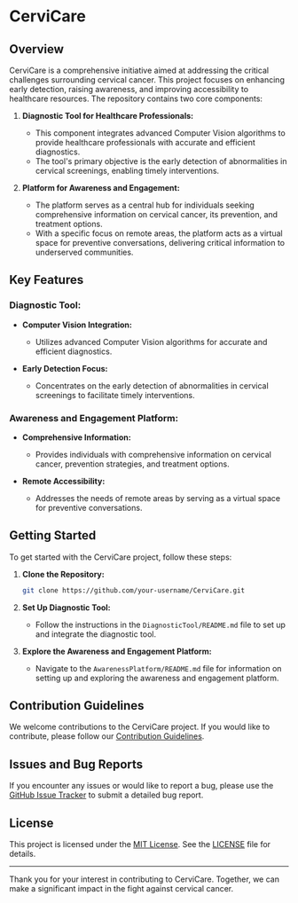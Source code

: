 # CerviCare

## Overview

CerviCare is a comprehensive initiative aimed at addressing the critical challenges surrounding cervical cancer. This project focuses on enhancing early detection, raising awareness, and improving accessibility to healthcare resources. The repository contains two core components:

1. **Diagnostic Tool for Healthcare Professionals:**
   - This component integrates advanced Computer Vision algorithms to provide healthcare professionals with accurate and efficient diagnostics.
   - The tool's primary objective is the early detection of abnormalities in cervical screenings, enabling timely interventions.

2. **Platform for Awareness and Engagement:**
   - The platform serves as a central hub for individuals seeking comprehensive information on cervical cancer, its prevention, and treatment options.
   - With a specific focus on remote areas, the platform acts as a virtual space for preventive conversations, delivering critical information to underserved communities.

## Key Features

### Diagnostic Tool:

- **Computer Vision Integration:**
  - Utilizes advanced Computer Vision algorithms for accurate and efficient diagnostics.
  
- **Early Detection Focus:**
  - Concentrates on the early detection of abnormalities in cervical screenings to facilitate timely interventions.

### Awareness and Engagement Platform:

- **Comprehensive Information:**
  - Provides individuals with comprehensive information on cervical cancer, prevention strategies, and treatment options.

- **Remote Accessibility:**
  - Addresses the needs of remote areas by serving as a virtual space for preventive conversations.

## Getting Started

To get started with the CerviCare project, follow these steps:

1. **Clone the Repository:**
   ```bash
   git clone https://github.com/your-username/CerviCare.git
   ```

2. **Set Up Diagnostic Tool:**
   - Follow the instructions in the `DiagnosticTool/README.md` file to set up and integrate the diagnostic tool.

3. **Explore the Awareness and Engagement Platform:**
   - Navigate to the `AwarenessPlatform/README.md` file for information on setting up and exploring the awareness and engagement platform.

## Contribution Guidelines

We welcome contributions to the CerviCare project. If you would like to contribute, please follow our [Contribution Guidelines](CONTRIBUTING.md).

## Issues and Bug Reports

If you encounter any issues or would like to report a bug, please use the [GitHub Issue Tracker](https://github.com/your-username/CerviCare/issues) to submit a detailed bug report.

## License

This project is licensed under the [MIT License](LICENSE). See the [LICENSE](LICENSE) file for details.

---

Thank you for your interest in contributing to CerviCare. Together, we can make a significant impact in the fight against cervical cancer.
